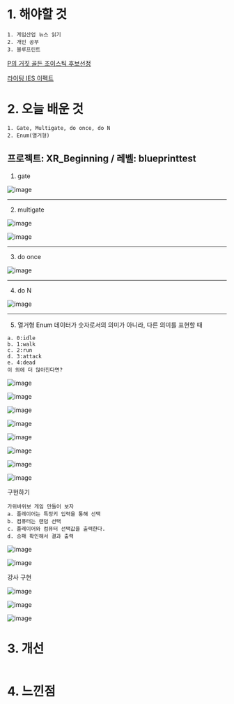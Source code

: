 # 1. 해야할 것
```
1. 게임산업 뉴스 읽기
2. 개인 공부
3. 블루프린트
```

[P의 거짓 골든 조이스틱 후보선정](https://www.neowiz.com/holdings/pr/view/4043)

[라이팅 IES 이펙트](https://dev.epicgames.com/community/learning/courses/AdE/unreal-engine-8807c3/n2LR/unreal-engine-ed223e)


# 2. 오늘 배운 것
```
1. Gate, Multigate, do once, do N
2. Enum(열거형)

```
## 프로젝트: XR_Beginning / 레벨: blueprinttest

1. gate

![image](https://github.com/JM94Ent/TIL-WIL/assets/143363550/a5f0904d-13a6-4896-b87d-298a9b9ec8fa)
****
2. multigate

![image](https://github.com/JM94Ent/TIL-WIL/assets/143363550/b20205d9-6791-4f3e-ae3d-a6ea1a30270b)

![image](https://github.com/JM94Ent/TIL-WIL/assets/143363550/55b66576-ecca-423f-95b1-a594367141db)
****
3. do once

![image](https://github.com/JM94Ent/TIL-WIL/assets/143363550/692bcc5b-c81a-4cff-9338-ddc4a4050991)
****
4. do N

![image](https://github.com/JM94Ent/TIL-WIL/assets/143363550/1ec31149-4929-4668-b3f2-68aff1838bae)
****

5. 열거형 Enum 데이터가 숫자로서의 의미가 아니라, 다른 의미를 표현할 때
```
a. 0:idle
b. 1:walk
c. 2:run
d. 3:attack
e. 4:dead
이 외에 더 많아진다면?
```
![image](https://github.com/JM94Ent/TIL-WIL/assets/143363550/1a0610c9-68ea-4bad-888e-395d330b6347)

![image](https://github.com/JM94Ent/TIL-WIL/assets/143363550/3c5e5d24-447c-4af0-8bff-8ff159f4f8f3)

![image](https://github.com/JM94Ent/TIL-WIL/assets/143363550/22afc3af-7e0d-4db0-8d3e-69ca74a6ca81)

![image](https://github.com/JM94Ent/TIL-WIL/assets/143363550/4dc26898-41e1-4b7d-a3ab-6259c9ce84e4)

![image](https://github.com/JM94Ent/TIL-WIL/assets/143363550/8d4fb2bb-6a4f-4ae5-bc9e-e7e2c8501c79)

![image](https://github.com/JM94Ent/TIL-WIL/assets/143363550/d5d5b329-2a69-4201-9293-feb61b942e74)

![image](https://github.com/JM94Ent/TIL-WIL/assets/143363550/9a9478de-9ed8-4764-b2b9-4ac8ecee55f7)

![image](https://github.com/JM94Ent/TIL-WIL/assets/143363550/bed83ef3-dadf-45b0-b884-05d2d0af0ca1)

구현하기
```
가위바위보 게임 만들어 보자
a. 플레이어는 특정키 입력을 통해 선택
b. 컴퓨터는 랜덤 선택
c. 플레이어와 컴퓨터 선택값을 출력한다.
d. 승패 확인해서 결과 출력
```
![image](https://github.com/JM94Ent/TIL-WIL/assets/143363550/c181c4d9-ee88-49d0-bc46-e92d822a1589)

![image](https://github.com/JM94Ent/TIL-WIL/assets/143363550/a938f2bf-9478-4c15-8d0a-a3cd26a3c226)

강사 구현

![image](https://github.com/JM94Ent/TIL-WIL/assets/143363550/45ab3895-08e4-4ea8-8bfa-c41372cb2e51)

![image](https://github.com/JM94Ent/TIL-WIL/assets/143363550/e4e7de62-4935-4bcb-8461-42a987abda48)

![image](https://github.com/JM94Ent/TIL-WIL/assets/143363550/6b1f0aa7-8734-4b15-9974-f2ed70e7d9ad)



# 3. 개선
```

```

# 4. 느낀점
```

```

